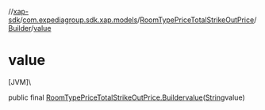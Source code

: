 //[xap-sdk](../../../../index.md)/[com.expediagroup.sdk.xap.models](../../index.md)/[RoomTypePriceTotalStrikeOutPrice](../index.md)/[Builder](index.md)/[value](value.md)

# value

[JVM]\

public final [RoomTypePriceTotalStrikeOutPrice.Builder](index.md)[value](value.md)([String](https://docs.oracle.com/javase/8/docs/api/java/lang/String.html)value)
